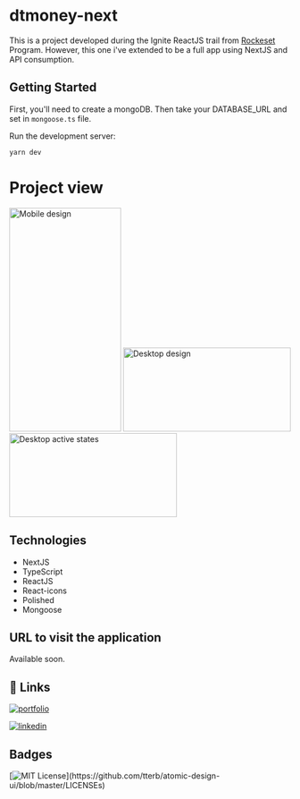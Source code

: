 # dtmoney-next

This is a project developed during the Ignite ReactJS trail from [Rockeset](https://www.rocketseat.com.br) Program. However, this one i've extended to be a full app using NextJS and API consumption.

## Getting Started

First, you'll need to create a mongoDB. Then take your DATABASE_URL and set in `mongoose.ts` file.

Run the development server:

`yarn dev`

# Project view

  <img src="" alt="Mobile design" width="200" height="400">
  <img src="" alt="Desktop design" width="300" height="150">
  <img src="" alt="Desktop active states" width="300" height="150">

## Technologies

- NextJS
- TypeScript
- ReactJS
- React-icons
- Polished
- Mongoose


## URL to visit the application

Available soon.

## 🔗 Links
[![portfolio](https://img.shields.io/badge/my_portfolio-000?style=for-the-badge&logo=ko-fi&logoColor=white)](https://github.com/augustomoscardo)

[![linkedin](https://img.shields.io/badge/linkedin-0A66C2?style=for-the-badge&logo=linkedin&logoColor=white)](https://www.linkedin.com/in/augustomoscardo)

## Badges

[![MIT License](https://img.shields.io/apm/l/atomic-design-ui.svg?)](https://github.com/tterb/atomic-design-ui/blob/master/LICENSEs)

